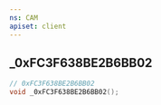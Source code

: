 ```yaml
---
ns: CAM
apiset: client
---
```

## _0xFC3F638BE2B6BB02

```c
// 0xFC3F638BE2B6BB02
void _0xFC3F638BE2B6BB02();
```